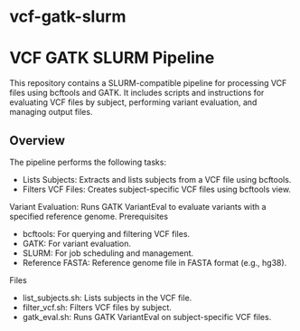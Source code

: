 # vcf-gatk-slurm

# VCF GATK SLURM Pipeline
This repository contains a SLURM-compatible pipeline for processing VCF files using bcftools and GATK. It includes scripts and instructions for evaluating VCF files by subject, performing variant evaluation, and managing output files.

## Overview
The pipeline performs the following tasks:

- Lists Subjects: Extracts and lists subjects from a VCF file using bcftools.
- Filters VCF Files: Creates subject-specific VCF files using bcftools view.

Variant Evaluation: Runs GATK VariantEval to evaluate variants with a specified reference genome.
Prerequisites
- bcftools: For querying and filtering VCF files.
- GATK: For variant evaluation.
- SLURM: For job scheduling and management.
- Reference FASTA: Reference genome file in FASTA format (e.g., hg38).

Files

- list_subjects.sh: Lists subjects in the VCF file.
- filter_vcf.sh: Filters VCF files by subject.
- gatk_eval.sh: Runs GATK VariantEval on subject-specific VCF files.
